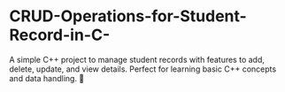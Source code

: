 # CRUD-Operations-for-Student-Record-in-C-
A simple C++ project to manage student records with features to add, delete, update, and view details. Perfect for learning basic C++ concepts and data handling. 🚀
